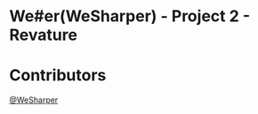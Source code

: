 # We#er(WeSharper) - Project 2 - Revature

# Contributors
[@WeSharper](https://github.com/orgs/220118-Reston-NET/teams/wesharper/members)
